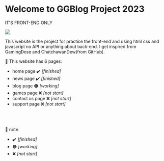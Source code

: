 # Welcome to GGBlog Project 2023

IT'S FRONT-END ONLY

<img src="https://user-images.githubusercontent.com/138525570/252053390-ce98d652-bf80-4775-91bf-8c0fe7a0fa56.png">

This website is the project for practice the front-end and using html css and javascript no API or anything about back-end.
I get inspired from GamingDose and ChatchawanDew(from GitHub).

:triangular_flag_on_post: This website has 6 pages:
- home page :heavy_check_mark: <i>[finished]</i>
- news page :heavy_check_mark: <i>[finished]</i>
- blog page :orange_circle: <i>[working]</i>
- games page :x: <i>[not start]</i>
- contact us page :x: <i>[not start]</i>
- support page :x: <i>[not start]</i>

<br><br><br>
:page_facing_up: note:
- :heavy_check_mark: <i>[finished]</i>
- :orange_circle: <i>[working]</i>
- :x: <i>[not start]</i>
